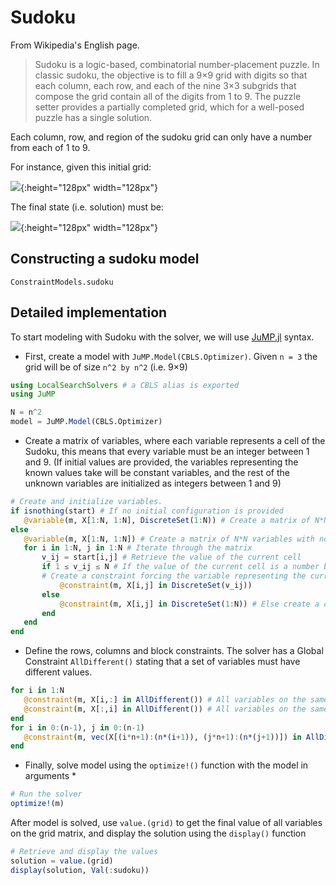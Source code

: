 # Sudoku

From Wikipedia's English page.
> Sudoku is a logic-based, combinatorial number-placement puzzle. In classic sudoku, the objective is to fill a 9×9 grid with digits so that each column, each row, and each of the nine 3×3 subgrids that compose the grid contain all of the digits from 1 to 9. The puzzle setter provides a partially completed grid, which for a well-posed puzzle has a single solution.

Each column, row, and region of the sudoku grid can only have a number from each of 1 to 9.

For instance, given this initial grid:

![](img/initial_sudoku.svg){:height="128px" width="128px"}

The final state (i.e. solution) must be:

![](img/final_sudoku.svg){:height="128px" width="128px"}

## Constructing a sudoku model

```@docs
ConstraintModels.sudoku
```
## Detailed implementation

To start modeling with Sudoku with the solver,  we will use [JuMP.jl](https://github.com/jump-dev/JuMP.jl) syntax.

* First, create a model with `JuMP.Model(CBLS.Optimizer)`. Given `n = 3` the grid will be of size `n^2 by n^2` (i.e. 9×9)

 ```julia
using LocalSearchSolvers # a CBLS alias is exported
using JuMP

N = n^2
model = JuMP.Model(CBLS.Optimizer)
```

* Create a matrix of variables, where each variable represents a cell of the Sudoku, this means that every variable must be an integer between 1 and 9.
(If initial values are provided, the variables representing the known values take will be constant variables, and the rest of the unknown variables are initialized as integers between 1 and 9)

 ```julia
# Create and initialize variables.
if isnothing(start) # If no initial configuration is provided
    @variable(m, X[1:N, 1:N], DiscreteSet(1:N)) # Create a matrix of N*N variables with values from 1 to N
else
    @variable(m, X[1:N, 1:N]) # Create a matrix of N*N variables with no value taken yet
    for i in 1:N, j in 1:N # Iterate through the matrix
        v_ij = start[i,j] # Retrieve the value of the current cell
        if 1 ≤ v_ij ≤ N # If the value of the current cell is a number between 1 and N (i.e. already provided by the initial configuration)
        # Create a constraint forcing the variable representing the current cell to be a constant equal to the value provided by the initial configuration
            @constraint(m, X[i,j] in DiscreteSet(v_ij))
        else
            @constraint(m, X[i,j] in DiscreteSet(1:N)) # Else create a constraint stating that the variable must be between 1 and N
        end
    end
end
```

* Define the rows, columns and block constraints. The solver has a Global Constraint `AllDifferent()` stating that a set of variables must have different values.

 ```julia
for i in 1:N
    @constraint(m, X[i,:] in AllDifferent()) # All variables on the same row must be different
    @constraint(m, X[:,i] in AllDifferent()) # All variables on the same column must be different
end
for i in 0:(n-1), j in 0:(n-1)
    @constraint(m, vec(X[(i*n+1):(n*(i+1)), (j*n+1):(n*(j+1))]) in AllDifferent()) # All variables on the same block must be different
end
 ```

* Finally, solve model using the `optimize!()` function with the model in arguments *
 ```julia
# Run the solver
optimize!(m)
```

After model is solved, use `value.(grid)` to get the final value of all variables on the grid
matrix, and display the solution using the `display()` function

```julia
# Retrieve and display the values
solution = value.(grid)
display(solution, Val(:sudoku))
```

